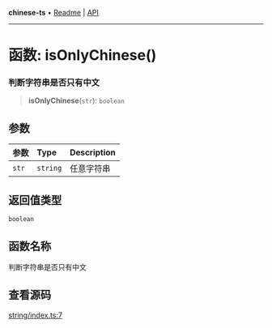 **chinese-ts** • [Readme](../README.md) \| [API](../globals.md)

***

# 函数: isOnlyChinese()

### 判断字符串是否只有中文

<a id="undefined" name="undefined"></a>

> **isOnlyChinese**(`str`): `boolean`

## 参数

| 参数 | Type | Description |
| :------ | :------ | :------ |
| `str` | `string` | 任意字符串 |

## 返回值类型

`boolean`

## 函数名称

判断字符串是否只有中文

## 查看源码

[string/index.ts:7](https://github.com/hacxy/chinese-ts/blob/32acbdf853347abfa1bfdabc5f0a01b2903b6758/src/string/index.ts#L7)
